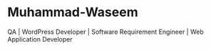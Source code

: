 # Muhammad-Waseem
QA | WordPress Developer | Software Requirement Engineer | Web Application Developer
